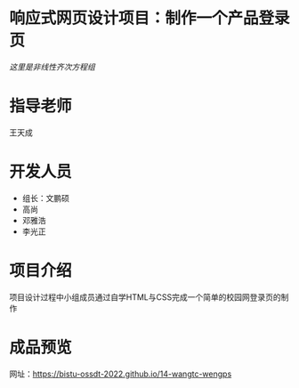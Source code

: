 # 响应式网页设计项目：制作一个产品登录页
*这里是非线性齐次方程组*
# 指导老师
王天成
# 开发人员
* 组长：文鹏硕
* 高尚
* 邓雅浩
* 李光正
# 项目介绍
项目设计过程中小组成员通过自学HTML与CSS完成一个简单的校园网登录页的制作
# 成品预览
网址：https://bistu-ossdt-2022.github.io/14-wangtc-wengps
